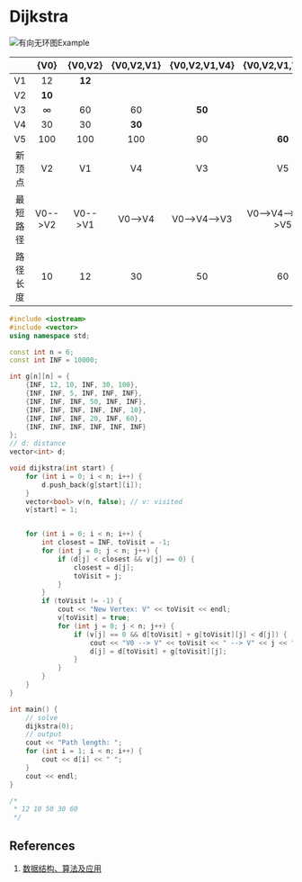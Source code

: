# Dijkstra

![有向无环图Example](https://i.loli.net/2019/06/08/5cfbabcfd06f958151.png)

|          |  {V0}   | {V0,V2} | {V0,V2,V1} | {V0,V2,V1,V4} | {V0,V2,V1,V4,V3}  |
| :------: | :-----: | :-----: | :--------: | :-----------: | :---------------: |
|    V1    |   12    | **12**  |            |               |                   |
|    V2    | **10**  |         |            |               |                   |
|    V3    |    ∞    |   60    |     60     |    **50**     |                   |
|    V4    |   30    |   30    |   **30**   |               |                   |
|    V5    |   100   |   100   |    100     |      90       |      **60**       |
|  新顶点  |   V2    |   V1    |     V4     |      V3       |        V5         |
| 最短路径 | V0-->V2 | V0-->V1 |  V0-->V4   | V0-->V4-->V3  | V0-->V4-->V3-->V5 |
| 路径长度 |   10    |   12    |     30     |      50       |        60         |

```c++
#include <iostream>
#include <vector>
using namespace std;

const int n = 6;
const int INF = 10000;

int g[n][n] = {
	{INF, 12, 10, INF, 30, 100},
	{INF, INF, 5, INF, INF, INF},
	{INF, INF, INF, 50, INF, INF},
	{INF, INF, INF, INF, INF, 10},
	{INF, INF, INF, 20, INF, 60},
	{INF, INF, INF, INF, INF, INF}
};
// d: distance
vector<int> d;

void dijkstra(int start) {
	for (int i = 0; i < n; i++) {
		d.push_back(g[start][i]);
	}
	vector<bool> v(n, false); // v: visited
	v[start] = 1;


	for (int i = 0; i < n; i++) {
		int closest = INF, toVisit = -1;
		for (int j = 0; j < n; j++) {
			if (d[j] < closest && v[j] == 0) {
				closest = d[j];
				toVisit = j;
			}
		}
		if (toVisit != -1) {
			cout << "New Vertex: V" << toVisit << endl;
			v[toVisit] = true;
			for (int j = 0; j < n; j++) {
				if (v[j] == 0 && d[toVisit] + g[toVisit][j] < d[j]) {
					cout << "V0 --> V" << toVisit << " --> V" << j << " : " << d[toVisit] + g[toVisit][j] << endl;
					d[j] = d[toVisit] + g[toVisit][j];
				}
			}
		}
	}
}

int main() {
	// solve
	dijkstra(0);
	// output
	cout << "Path length: ";
	for (int i = 1; i < n; i++) {
		cout << d[i] << " ";
	}
	cout << endl;
}

/*
 * 12 10 50 30 60
 */

```

## References

1. [数据结构、算法及应用](https://book.douban.com/subject/19960783/)

